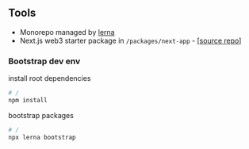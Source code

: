 ## Tools

- Monorepo managed by [lerna](https://github.com/lerna/lerna)
- Next.js web3 starter package in `/packages/next-app` - [[source repo]](https://github.com/mirshko/next-web3-boilerplate)

### Bootstrap dev env

install root dependencies

```bash
# /
npm install
```

bootstrap packages

```bash
# /
npx lerna bootstrap
```
